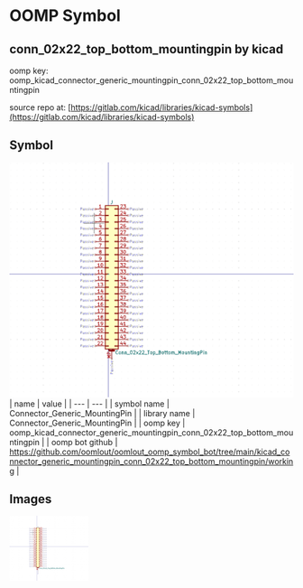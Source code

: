 # OOMP Symbol  
## conn_02x22_top_bottom_mountingpin  by kicad  
  
oomp key: oomp_kicad_connector_generic_mountingpin_conn_02x22_top_bottom_mountingpin  
  
source repo at: [https://gitlab.com/kicad/libraries/kicad-symbols](https://gitlab.com/kicad/libraries/kicad-symbols)  
## Symbol  
  
[![working.png](working_600.png)](working.png)  
| name | value | 
| --- | --- | 
| symbol name | Connector_Generic_MountingPin | 
| library name | Connector_Generic_MountingPin | 
| oomp key | oomp_kicad_connector_generic_mountingpin_conn_02x22_top_bottom_mountingpin | 
| oomp bot github | https://github.com/oomlout/oomlout_oomp_symbol_bot/tree/main/kicad_connector_generic_mountingpin_conn_02x22_top_bottom_mountingpin/working | 
## Images  
  
[![working.png](working_140.png)](working.png)  
